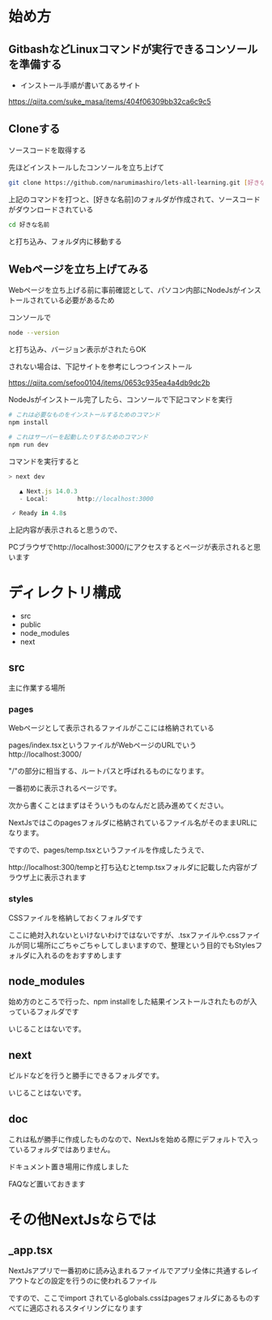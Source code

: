 # 始め方

## GitbashなどLinuxコマンドが実行できるコンソールを準備する

- インストール手順が書いてあるサイト

<https://qiita.com/suke_masa/items/404f06309bb32ca6c9c5>

## Cloneする

ソースコードを取得する

先ほどインストールしたコンソールを立ち上げて

```bash
git clone https://github.com/narumimashiro/lets-all-learning.git [好きな名前]
```

上記のコマンドを打つと、[好きな名前]のフォルダが作成されて、ソースコードがダウンロードされている

```bash
cd 好きな名前
```

と打ち込み、フォルダ内に移動する

## Webページを立ち上げてみる

Webページを立ち上げる前に事前確認として、パソコン内部にNodeJsがインストールされている必要があるため

コンソールで

```bash
node --version
```

と打ち込み、バージョン表示がされたらOK

されない場合は、下記サイトを参考にしつつインストール

<https://qiita.com/sefoo0104/items/0653c935ea4a4db9dc2b>

NodeJsがインストール完了したら、コンソールで下記コマンドを実行

```bash
# これは必要なものをインストールするためのコマンド
npm install

# これはサーバーを起動したりするためのコマンド
npm run dev
```

コマンドを実行すると

```js
> next dev

   ▲ Next.js 14.0.3
   - Local:        http://localhost:3000

 ✓ Ready in 4.8s
```

上記内容が表示されると思うので、

PCブラウザでhttp://localhost:3000/にアクセスするとページが表示されると思います

# ディレクトリ構成

- src
- public
- node_modules
- next

## src

主に作業する場所

### pages

Webページとして表示されるファイルがここには格納されている

pages/index.tsxというファイルがWebページのURLでいうhttp://localhost:3000/

"/"の部分に相当する、ルートパスと呼ばれるものになります。

一番初めに表示されるページです。

次から書くことはまずはそういうものなんだと読み進めてください。

NextJsではこのpagesフォルダに格納されているファイル名がそのままURLになります。

ですので、pages/temp.tsxというファイルを作成したうえで、

http://localhost:300/tempと打ち込むとtemp.tsxフォルダに記載した内容がブラウザ上に表示されます

### styles

CSSファイルを格納しておくフォルダです

ここに絶対入れないといけないわけではないですが、.tsxファイルや.cssファイルが同じ場所にごちゃごちゃしてしまいますので、整理という目的でもStylesフォルダに入れるのをおすすめします

## node_modules

始め方のところで行った、npm installをした結果インストールされたものが入っているフォルダです

いじることはないです。

## next

ビルドなどを行うと勝手にできるフォルダです。

いじることはないです。

## doc

これは私が勝手に作成したものなので、NextJsを始める際にデフォルトで入っているフォルダではありません。

ドキュメント置き場用に作成しました

FAQなど置いておきます

# その他NextJsならでは

## _app.tsx

NextJsアプリで一番初めに読み込まれるファイルでアプリ全体に共通するレイアウトなどの設定を行うのに使われるファイル

ですので、ここでimport されているglobals.cssはpagesフォルダにあるものすべてに適応されるスタイリングになります